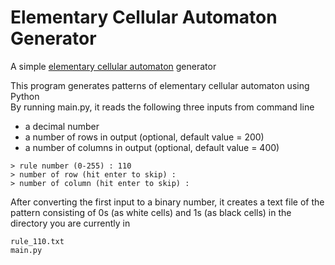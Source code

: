 # Elementary Cellular Automaton Generator
A simple [elementary cellular automaton](https://en.wikipedia.org/wiki/Elementary_cellular_automaton) generator  
  
This program generates patterns of elementary cellular automaton using Python  
By running main.py, it reads the following three inputs from command line
- a decimal number
- a number of rows in output (optional, default value = 200)
- a number of columns in output (optional, default value = 400)
  
```
> rule number (0-255) : 110
> number of row (hit enter to skip) : 
> number of column (hit enter to skip) : 
```
After converting the first input to a binary number, it creates a text file of the pattern consisting of 0s (as white cells) and 1s (as black cells) in the directory you are currently in
```
rule_110.txt
main.py
```

